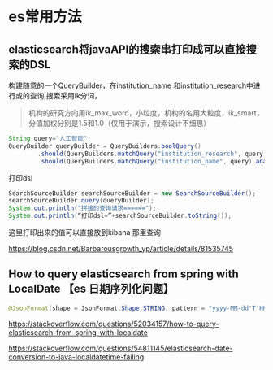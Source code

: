 

# es常用方法


## elasticsearch将javaAPI的搜索串打印成可以直接搜索的DSL

构建随意的一个QueryBuilder，在institution_name 和institution_research中进行或的查询,搜索采用ik分词，

> 机构的研究方向用ik_max_word，小粒度，机构的名用大粒度，ik_smart，分值加权分别是1.5和1.0（仅用于演示，搜索设计不细思）

```java
String query="人工智能";
QueryBuilder queryBuilder = QueryBuilders.boolQuery()
        .should(QueryBuilders.matchQuery("institution_research", query).analyzer("ik_max_word").boost(1.5f))
        .should(QueryBuilders.matchQuery("institution_name", query).analyzer("ik_smart").boost(1.0f));
```

打印dsl 
```java
SearchSourceBuilder searchSourceBuilder = new SearchSourceBuilder();
searchSourceBuilder.query(queryBuilder);
System.out.println("拼接的查询请求======");
System.out.println(“打印dsl=”+searchSourceBuilder.toString());
```
这里打印出来的值可以直接放到kibana 那里查询

<https://blog.csdn.net/Barbarousgrowth_yp/article/details/81535745>



## How to query elasticsearch from spring with LocalDate 【es 日期序列化问题】

```java
@JsonFormat(shape = JsonFormat.Shape.STRING, pattern = "yyyy-MM-dd'T'HH:mm:ss.SSS'Z'")
```

<https://stackoverflow.com/questions/52034157/how-to-query-elasticsearch-from-spring-with-localdate>

<https://stackoverflow.com/questions/54811145/elasticsearch-date-conversion-to-java-localdatetime-failing>





